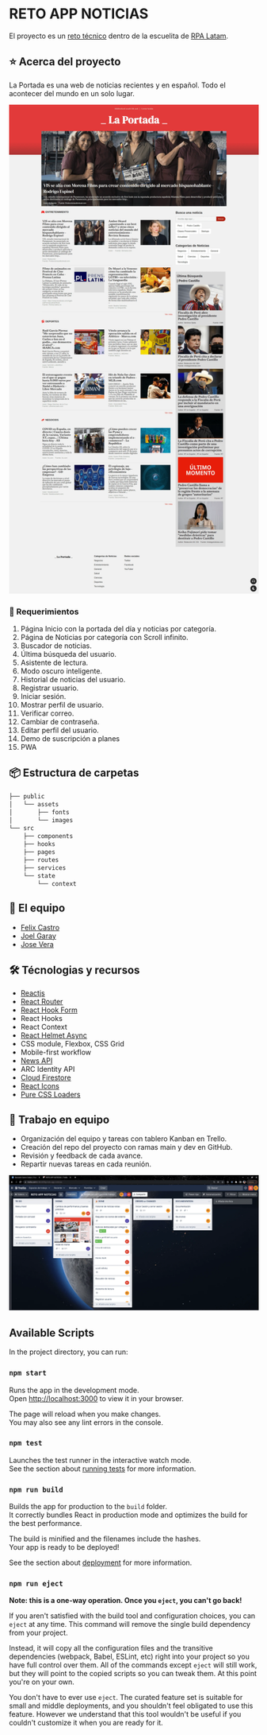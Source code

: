 # RETO APP NOTICIAS

El proyecto es un [reto técnico](https://github.com/cocotopia/reto-app-noticias) dentro de la escuelita de
[RPA Latam](https://rpalatam.com.pe/).

## ⭐ Acerca del proyecto

La Portada es una web de noticias recientes y en español. Todo el acontecer del mundo en un solo lugar.

![Captura del proyecto La Portada](./portada3.webp)

### 📝 Requerimientos

1. Página Inicio con la portada del día y noticias por categoría.
2. Página de Noticias por categoría con Scroll infinito.
3. Buscador de noticias.
4. Última búsqueda del usuario.
5. Asistente de lectura.
6. Modo oscuro inteligente.
7. Historial de noticias del usuario.
8. Registrar usuario.
9. Iniciar sesión.
10. Mostrar perfil de usuario.
11. Verificar correo.
12. Cambiar de contraseña.
13. Editar perfil del usuario.
14. Demo de suscripción a planes
15. PWA

## 📦 Estructura de carpetas

```
├── public
│   └── assets
│       ├── fonts
│       └── images
└── src
    ├── components
    ├── hooks
    ├── pages
    ├── routes
    ├── services
    └── state
        └── context

```

## 👥 El equipo

- [Felix Castro](https://www.linkedin.com/in/felix-castro-cubas-633037192)
- [Joel Garay](https://www.linkedin.com/in/joel-isaac-garay-chuquispuma-566215220)
- [Jose Vera](https://www.linkedin.com/in/jose-miguel-vera-mamani-b03b49207)

## 🛠️ Técnologias y recursos

- [Reactjs](https://es.reactjs.org/)
- [React Router](https://reactrouter.com/)
- [React Hook Form](https://react-hook-form.com/)
- React Hooks
- React Context
- [React Helmet Async](https://www.npmjs.com/package/react-helmet-async)
- CSS module, Flexbox, CSS Grid
- Mobile-first workflow
- [News API](https://newsapi.org/)
- ARC Identity API
- [Cloud Firestore](https://firebase.google.com/docs/firestore)
- [React Icons](https://react-icons.github.io/react-icons/)
- [Pure CSS Loaders](https://loading.io/css/)

## 💯 Trabajo en equipo

- Organización del equipo y tareas con tablero Kanban en Trello.
- Creación del repo del proyecto con ramas main y dev en GitHub.
- Revisión y feedback de cada avance.
- Repartir nuevas tareas en cada reunión.

![Tablero Kanban del proyecto](./portada2.webp)

## Available Scripts

In the project directory, you can run:

### `npm start`

Runs the app in the development mode.\
Open [http://localhost:3000](http://localhost:3000) to view it in your browser.

The page will reload when you make changes.\
You may also see any lint errors in the console.

### `npm test`

Launches the test runner in the interactive watch mode.\
See the section about [running tests](https://facebook.github.io/create-react-app/docs/running-tests) for more information.

### `npm run build`

Builds the app for production to the `build` folder.\
It correctly bundles React in production mode and optimizes the build for the best performance.

The build is minified and the filenames include the hashes.\
Your app is ready to be deployed!

See the section about [deployment](https://facebook.github.io/create-react-app/docs/deployment) for more information.

### `npm run eject`

**Note: this is a one-way operation. Once you `eject`, you can't go back!**

If you aren't satisfied with the build tool and configuration choices, you can `eject` at any time. This command will remove the single build dependency from your project.

Instead, it will copy all the configuration files and the transitive dependencies (webpack, Babel, ESLint, etc) right into your project so you have full control over them. All of the commands except `eject` will still work, but they will point to the copied scripts so you can tweak them. At this point you're on your own.

You don't have to ever use `eject`. The curated feature set is suitable for small and middle deployments, and you shouldn't feel obligated to use this feature. However we understand that this tool wouldn't be useful if you couldn't customize it when you are ready for it.
